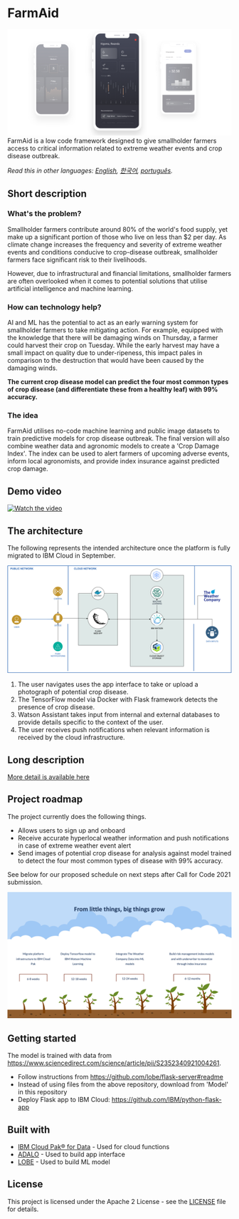 # FarmAid
![Video transcription/translation app](https://github.com/farmaid/CallForCode-FarmAid/blob/main/images/Artboard.jpg?raw=true)
FarmAid is a low code framework designed to give smallholder farmers access to critical information related to extreme weather events and crop disease outbreak.

_Read this in other languages: [English](README.md), [한국어](./docs/README.ko.md), [português](./docs/README.pt_br.md)._

## Short description

### What's the problem?

Smallholder farmers contribute around 80% of the world's food supply, yet make up a significant portion of those who live on less than $2 per day. As climate change increases the frequency and severity of extreme weather events and conditions conducive to crop-disease outbreak, smallholder farmers face significant risk to their livelihoods.

However, due to infrastructural and financial limitations, smallholder farmers are often overlooked when it comes to potential solutions that utilise artificial intelligence and machine learning.

### How can technology help?

AI and ML has the potential to act as an early warning system for smallholder farmers to take mitigating action. For example, equipped with the knowledge that there will be damaging winds on Thursday, a farmer could harvest their crop on Tuesday. While the early harvest may have a small impact on quality due to under-ripeness, this impact pales in comparison to the destruction that would have been caused by the damaging winds.

<b>The current crop disease model can predict the four most common types of crop disease (and differentiate these from a healthy leaf) with 99% accuracy.</b>

### The idea

FarmAid utilises no-code machine learning and public image datasets to train predictive models for crop disease outbreak. The final version will also combine weather data and agronomic models to create a 'Crop Damage Index'. The index can be used to alert farmers of upcoming adverse events, inform local agronomists, and provide index insurance against predicted crop damage. 

## Demo video
[![Watch the video](https://img.youtube.com/vi/UPsqNQ4bUFU/0.jpg)](https://youtu.be/UPsqNQ4bUFU)

## The architecture

The following represents the intended architecture once the platform is fully migrated to IBM Cloud in September.

![Video transcription/translation app](https://github.com/farmaid/CallForCode-FarmAid/blob/main/images/IBMSUBMISSIONDIAGRAM.png?raw=true)

1. The user navigates uses the app interface to take or upload a photograph of potential crop disease.
2. The TensorFlow model via Docker with Flask framework detects the presence of crop disease.
3. Watson Assistant takes input from internal and external databases to provide details specific to the context of the user.
4. The user receives push notifications when relevant information is received by the cloud infrastructure.

## Long description

[More detail is available here](./docs/DESCRIPTION.md)

## Project roadmap

The project currently does the following things.

- Allows users to sign up and onboard
- Receive accurate hyperlocal weather information and push notifications in case of extreme weather event alert
- Send images of potential crop disease for analysis against model trained to detect the four most common types of disease with 99% accuracy.

See below for our proposed schedule on next steps after Call for Code 2021 submission.

![Roadmap](https://github.com/farmaid/CallForCode-FarmAid/blob/main/images/IBM%20Timeline.png?raw=true)

## Getting started

The model is trained with data from https://www.sciencedirect.com/science/article/pii/S2352340921004261.

- Follow instructions from https://github.com/lobe/flask-server#readme
- Instead of using files from the above repository, download from 'Model' in this repository
- Deploy Flask app to IBM Cloud: https://github.com/IBM/python-flask-app

## Built with

- [IBM Cloud Pak® for Data](https://www.ibm.com/au-en/cloud/paks/) - Used for cloud functions
- [ADALO](https://www.adalo.com/) - Used to build app interface
- [LOBE](https://www.lobe.ai/) - Used to build ML model

## License

This project is licensed under the Apache 2 License - see the [LICENSE](LICENSE) file for details.

